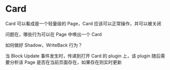 # Card

Card 可以看成是一个轻量级的 Page，Card 应该可以正常操作，并可以被关闭

问题在，哪些行为可以在 Page 中唤出一个 Card

如何做好 Shadow，WriteBack 行为？

当 Block Update 事件发生时，传递到打开 Card 的 plugin 上，该 plugin 随后需要分析该 Page 是否在当前页面存在，如果存在则实时更新
